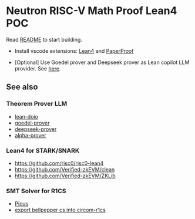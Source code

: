 # Neutron RISC-V Math Proof Lean4 POC

Read [README](./README.old.md) to start building.

- Install vscode extensions: [Lean4](https://github.com/leanprover/vscode-lean4) and [PaperProof](https://github.com/Paper-Proof/paperproof)

- [Optional] Use Goedel prover and Deepseek prover as Lean copilot LLM provider. See [here](https://github.com/Sun-Jc/LeanCopilot/tree/main/python).

## See also
### Theorem Prover LLM
- [lean-dojo](https://github.com/lean-dojo/LeanCopilot?tab=readme-ov-file)
- [goedel-prover](https://goedel-lm.github.io/)
- [deepseek-prover](https://github.com/deepseek-ai/DeepSeek-Prover-V1.5)
- [alpha-prover](https://deepmind.google/discover/blog/ai-solves-imo-problems-at-silver-medal-level/)

### Lean4 for STARK/SNARK
- https://github.com/risc0/risc0-lean4
- https://github.com/Verified-zkEVM/clean
- https://github.com/Verified-zkEVM/ZKLib

### SMT Solver for R1CS
- [Picus](https://github.com/Veridise/Picus)
- [export bellpepper cs into circom-r1cs](https://github.com/NovaRollup/Neutron/blob/exp/smt/prover/src/export_r1cs.rs)
